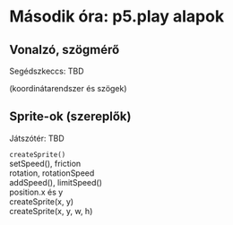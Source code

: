 # Második óra: p5.play alapok

## Vonalzó, szögmérő

Segédszkeccs: TBD  

(koordinátarendszer és szögek)  

## Sprite-ok (szereplők)

Játszótér: TBD  

`createSprite()`  
setSpeed(), friction  
rotation, rotationSpeed  
addSpeed(), limitSpeed()  
position.x és y  
createSprite(x, y)  
createSprite(x, y, w, h)  

